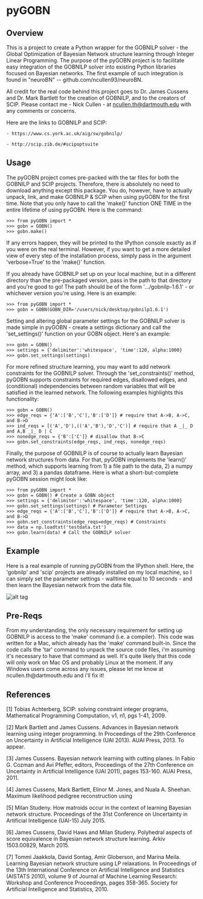 # pyGOBN

<h2>Overview</h2>
This is a project to create a Python wrapper for the GOBNILP solver - the
Global Optimization of Bayesian Network structure learning through Integer
Linear Programming. The purpose of the pyGOBN project is to facilitate easy integration 
of the GOBNILP solver into existing Python libraries focused on Bayesian networks. The first
example of such integration is found in "neuroBN" -- github.com/ncullen93/neuroBN.

All credit for the real code behind this project goes to Dr. James Cussens and Dr. Mark Bartlett 
for the creation of GOBNILP, and to the creators of SCIP. Please contact me - Nick Cullen - at
ncullen.th@dartmouth.edu with any comments or concerns.

Here are the links to GOBNILP and SCIP:

	- https://www.cs.york.ac.uk/aig/sw/gobnilp/

	- http://scip.zib.de/#scipoptsuite

<h2>Usage</h2>
The pyGOBN project comes pre-packed with the tar files for both the GOBNILP and SCIP projects. Therefore, there
is absolutely no need to download anything except this package. You do, however, have to actually 
unpack, link, and make GOBNILP & SCIP when using pyGOBN for the first time. Note that you only have to call
the 'make()' function ONE TIME in the entire lifetime of using pyGOBN. Here is the command:

	>>> from pyGOBN import *
	>>> gobn = GOBN()
	>>> gobn.make()

If any errors happen, they will be printed to the IPython console exactly as if you were on the real terminal.
However, if you want to get a more detailed view of every step of the installation process, simply pass in
the argument 'verbose=True' to the 'make()' function.

If you already have GOBNILP set up on your local machine, but in a different directory than the pre-packaged
version, pass in the path to that directory and you're good to go! The path should be of the form
'.../gobnilp-1.6.1' - or whichever version you're using. Here is an example:

	>>> from pyGOBN import *
	>>> gobn = GOBN(GOBN_DIR='/users/nick/desktop/gobnilp1.6.1')

Setting and altering global parameter settings for the GOBNILP solver is made simple in pyGOBN - 
create a settings dictionary and call the 'set_settings()' function on your GOBN object. Here's an example:

	>>> gobn = GOBN()
	>>> settings = {'delimiter':'whitespace', 'time':120, alpha:1000}
	>>> gobn.set_settings(settings)

For more refined structure learning, you may want to add network constraints for the GOBNILP solver. Through the
'set_constraints()' method, pyGOBN supports constraints for required edges, disallowed edges, and (conditional) independencies 
between random variables that will be satisfied in the learned network. The following examples highlights this functionality:

	>>> gobn = GOBN()
	>>> edge_reqs = {'A':['B','C'],'B':['D']} # require that A->B, A->C, and B->D
	>>> ind_reqs = [('A','D'),(('A','B'),'D','C')] # require that A _|_ D and A,B _|_ D | C
	>>> nonedge_reqs = {'B':['C']} # disallow that B->C
	>>> gobn.set_constraints(edge_reqs, ind_reqs, nonedge_reqs)

Finally, the purpose of GOBNILP is of course to actually learn Bayesian network structures from data. For that,
pyGOBN implements the 'learn()' method, which supports learning from 1) a file path to the data, 2) a numpy array, and
3) a pandas dataframe. Here is what a short-but-complete pyGOBN session might look like:
	
	>>> from pyGOBN import *
	>>> gobn = GOBN() # Create a GOBN object
	>>> settings = {'delimiter':'whitespace', 'time':120, alpha:1000}
	>>> gobn.set_settings(settings) # Parameter Settings
	>>> edge_reqs = {'A':['B','C'],'B':['D']} # require that A->B, A->C, and B->D
	>>> gobn.set_constraints(edge_reqs=edge_reqs) # Constraints
	>>> data = np.loadtxt('testdata.txt')
	>>> gobn.learn(data) # Call the GOBNILP solver

<h2>Example</h2>
Here is a real example of running pyGOBN from the IPython shell. Here, the 'gobnilp' and 'scip' projects are
already installed on my local machine, so I can simply set the parameter settings - walltime equal to 10 seconds - and
then learn the Bayesian network from the data file.

![alt tag](https://cloud.githubusercontent.com/assets/13004360/12934044/b6246e24-cf59-11e5-8e3f-73f467f18469.png)

<h2>Pre-Reqs</h2>
From my understanding, the only necessary requirement for setting up GOBNILP
is access to the 'make' command (i.e. a compiler). This code was written for a Mac, 
which already has the 'make' command built-in. Since the code calls the 'tar' 
command to unpack the source code files, i'm assuming it's necessary to have 
that command as well. It's quite likely that this code will only work on Mac OS 
and probably Linux at the moment. If any Windows users come across any issues, please
let me know at ncullen.th@dartmouth.edu and i'll fix it!

<h2>References</h2>
[1] Tobias Achterberg, SCIP: solving constraint integer programs,
Mathematical Programming Computation, v1, n1, pgs 1-41, 2009.

[2] Mark Bartlett and James Cussens. Advances in Bayesian network learning
using integer programming. In Proceedings of the 29th Conference on
Uncertainty in Artificial Intelligence (UAI 2013). AUAI Press, 2013. To
appear.

[3] James Cussens. Bayesian network learning with cutting planes. In Fabio G.
Cozman and Avi Pfeffer, editors, Proceedings of the 27th Conference on
Uncertainty in Artificial Intelligence (UAI 2011), pages 153-160. 
AUAI Press, 2011.

[4] James Cussens, Mark Bartlett, Elinor M. Jones, and Nuala A. Sheehan.
Maximum likelihood pedigree reconstruction using

[5] Milan Studeny. How matroids occur in the context of learning Bayesian 
network structure. Proceedings of the 31st Conference on Uncertainty 
in Artificial Intelligence (UAI-15) July 2015.

[6] James Cussens, David Haws and Milan Studeny. Polyhedral aspects of score 
equivalence in Bayesian network structure learning. Arkiv 1503.00829, March 2015.

[7] Tommi Jaakkola, David Sontag, Amir Globerson, and Marina Meila. Learning
Bayesian network structure using LP relaxations. In Proceedings of the
13th International Conference on Artificial Intelligence and Statistics (AISTATS
2010), volume 9 of Journal of Machine Learning Research: Workshop
and Conference Proceedings, pages 358-365. Society for Artificial Intelligence
and Statistics, 2010.





